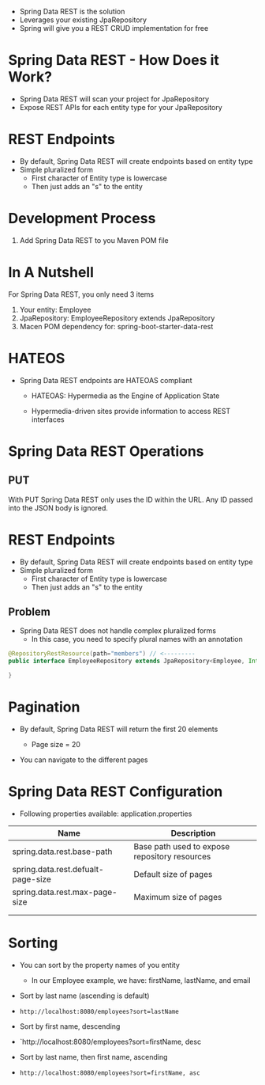 
- Spring Data REST is the solution
- Leverages your existing JpaRepository
- Spring will give you a REST CRUD implementation for free


# Spring Data REST - How Does it Work?

- Spring Data REST will scan your project for JpaRepository
- Expose REST APIs for each entity type for your JpaRepository

# REST Endpoints

- By default, Spring Data REST will create endpoints based on entity type
- Simple pluralized form
	- First character of Entity type is lowercase
	- Then just adds an "s" to the entity

# Development Process

1. Add Spring Data REST to you Maven POM file


# In A Nutshell

For Spring Data REST, you only need 3 items

1. Your entity: Employee
2. JpaRepository: EmployeeRepository extends JpaRepository
3. Macen POM dependency for: spring-boot-starter-data-rest


# HATEOS

- Spring Data REST endpoints are HATEOAS compliant
	- HATEOAS: Hypermedia as the Engine of Application State

	 - Hypermedia-driven sites provide information to access REST interfaces


# Spring Data REST Operations

## PUT

With PUT Spring Data REST only uses the ID within the URL. Any ID passed into the JSON body is ignored.


# REST Endpoints

- By default, Spring Data REST will create endpoints based on entity type
- Simple pluralized form
	- First character of Entity type is lowercase
	- Then just adds an "s" to the entity

## Problem

 - Spring Data REST does not handle complex pluralized forms
	 - In this case, you need to specify plural names with an annotation

```java
@RepositoryRestResource(path="members") // <---------
public interface EmployeeRepository extends JpaRepository<Employee, Integer> {

}

```


# Pagination

- By default, Spring Data REST will return the first 20 elements
	- Page size = 20
	
- You can navigate to the different pages


# Spring Data REST Configuration

- Following properties available: application.properties


| Name                               | Description                                   |
| ---------------------------------- | --------------------------------------------- |
| spring.data.rest.base-path         | Base path used to expose repository resources |
| spring.data.rest.defualt-page-size | Default size of pages                         |
| spring.data.rest.max-page-size     | Maximum size of pages                         |
|                                    |                                               |
|                                    |                                               |


# Sorting

- You can sort by the property names of you entity
	- In our Employee example, we have: firstName, lastName, and email

- Sort by last name (ascending is default) 
- `http://localhost:8080/employees?sort=lastName`
- Sort by first name, descending 
- `http://localhost:8080/employees?sort=firstName, desc
- Sort by last name, then first name, ascending 
- `http://localhost:8080/employees?sort=firstName, asc`